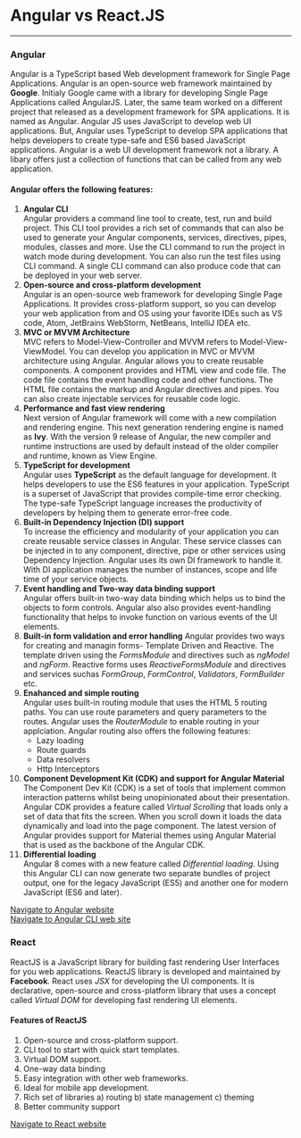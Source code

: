 # Angular vs React.JS
---
### Angular
Angular is a TypeScript based Web development framework for Single Page Applications. Angular is an open-source web framework maintained by **Google**. Initialy Google came with a library for developing Single Page Applications called AngularJS. Later, the same team worked on a different project that released as a development framework for SPA applications. It is named as Angular. Angular JS uses JavaScript to develop web UI applications. But, Angular uses TypeScript to develop SPA applications that helps developers to create type-safe and ES6 based JavaScript applications. 
Angular is a web UI development framework not a library. A libary offers just a collection of functions that can be called from any web application.
#### Angular offers the following features:
1) **Angular CLI**  
    Angular providers a command line tool to create, test, run and build project. This CLI tool provides a rich set of commands that can also be used to generate your Angular components, services, directives, pipes, modules, classes and more. Use the CLI command to run the project in watch mode during development. You can also run the test files using CLI command. A single CLI command can also produce code that can be deployed in your web server.
2) **Open-source and cross-platform development**  
    Angular is an open-source web framework for developing Single Page Applications. It provides cross-platform support, so you can develop your web application from and OS using your favorite IDEs such as VS code, Atom, JetBrains WebStorm, NetBeans, IntelliJ IDEA etc.
3) **MVC or MVVM Architecture**  
    MVC refers to Model-View-Controller and MVVM refers to Model-View-ViewModel. You can develop you application in MVC or MVVM architecture using Angular. Angular allows you to create reusable components. A component provides and HTML view and code file. The code file contains the event handling code and other functions. The HTML file contains the markup and Angular directives and pipes. You can also create injectable services for reusable code logic.
4) **Performance and fast view rendering**  
    Next version of Angular framework will come with a new compilation and rendering engine. This next generation rendering engine is named as **Ivy**.  With the version 9 release of Angular, the new compiler and runtime instructions are used by default instead of the older compiler and runtime, known as View Engine.
5) **TypeScript for development**  
    Angular uses **TypeScript** as the default language for development. It helps developers to use the ES6 features in your application. TypeScript is a superset of JavaScript that provides compile-time error checking. The type-safe TypeScript language increases the productivity of developers by helping them to generate error-free code.
6) **Built-in Dependency Injection (DI) support**  
    To increase the efficiency and modularity of your application you can create reusable service classes in Angular. These service classes can be injected in to any component, directive, pipe or other services using Dependency Injection. Angular uses its own DI framework to handle it. With DI application manages the number of instances, scope and life time of your service objects.
7) **Event handling and Two-way data binding support**  
    Angular offers built-in two-way data binding which helps us to bind the objects to form controls. Angular also also provides event-handling functionality that helps to invoke function on various events of the UI elements. 
8) **Built-in form validation and error handling** 
    Angular provides two ways for creating and managin forms- Template Driven and Reactive. The template driven using the *FormsModule* and directives such as *ngModel* and *ngForm*. Reactive forms uses *ReactiveFormsModule* and directives and services suchas *FormGroup*, *FormControl*, *Validators*, *FormBuilder* etc.
9) **Enahanced and simple routing**  
    Angular uses built-in routing module that uses the HTML 5 routing paths. You can use route parameters and query parameters to the routes. Angular uses the *RouterModule* to enable routing in your applciation. Angular routing also offers the following features:  
    * Lazy loading  
    * Route guards  
    * Data resolvers  
    * Http Interceptors
10) **Component Development Kit (CDK) and support for Angular Material**  
    The Component Dev Kit (CDK) is a set of tools that implement common interaction patterns whilst being unopinionated about their presentation. Angular CDK provides a feature called *Virtual Scrolling* that loads only a set of data that fits the screen. When you scroll down it loads the data dynamically and load into the page component. The latest version of Angular provides support for Material themes using Angular Material that is used as the backbone of the Angular CDK.
11) **Differential loading**    
    Angular 8 comes with a new feature called *Differential loading*. Using this Angular CLI can now generate two separate bundles of project output, one for the legacy JavaScript (ES5) and another one for modern JavaScript (ES6 and later). 

[Navigate to Angular website](https://angular.io/)  
[Navigate to Angular CLI web site](https://cli.angular.io/)
### React
ReactJS is a JavaScript library for building fast rendering User Interfaces for you web applications. ReactJS library is developed and maintained by **Facebook**. React uses *JSX* for developing the UI components.  It is declarative, open-source and cross-platform library that uses a concept called *Virtual DOM* for developing fast rendering UI elements.   

#### Features of ReactJS
1) Open-source and cross-platform support.
2) CLI tool to start with quick start templates.
3) Virtual DOM support.
4) One-way data binding
4) Easy integration with other web frameworks.
5) Ideal for mobile app development.
6) Rich set of libraries
    a) routing
    b) state management
    c) theming
7) Better community support  

[Navigate to React website](https://reactjs.org/)

